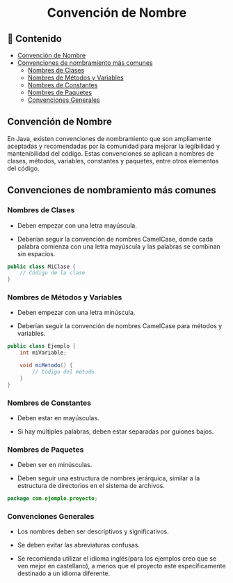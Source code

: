 <h1 align="center">Convención de Nombre</h1>

<h2>📑 Contenido</h2>

- [Convención de Nombre](#convención-de-nombre)
- [Convenciones de nombramiento más comunes](#convenciones-de-nombramiento-más-comunes)
  - [Nombres de Clases](#nombres-de-clases)
  - [Nombres de Métodos y Variables](#nombres-de-métodos-y-variables)
  - [Nombres de Constantes](#nombres-de-constantes)
  - [Nombres de Paquetes](#nombres-de-paquetes)
  - [Convenciones Generales](#convenciones-generales)

## Convención de Nombre

En Java, existen convenciones de nombramiento que son ampliamente aceptadas y recomendadas por la comunidad para mejorar la legibilidad y mantenibilidad del código. Estas convenciones se aplican a nombres de clases, métodos, variables, constantes y paquetes, entre otros elementos del código.

## Convenciones de nombramiento más comunes

### Nombres de Clases

- Deben empezar con una letra mayúscula.

- Deberían seguir la convención de nombres CamelCase, donde cada palabra comienza con una letra mayúscula y las palabras se combinan sin espacios.

```java
public class MiClase {
    // Código de la clase
}
```

### Nombres de Métodos y Variables

- Deben empezar con una letra minúscula.

- Deberían seguir la convención de nombres CamelCase para métodos y variables.

```java
public class Ejemplo {
    int miVariable;

    void miMetodo() {
        // Código del método
    }
}
```

### Nombres de Constantes

- Deben estar en mayúsculas.

- Si hay múltiples palabras, deben estar separadas por guiones bajos.

### Nombres de Paquetes

- Deben ser en minúsculas.

- Deben seguir una estructura de nombres jerárquica, similar a la estructura de directorios en el sistema de archivos.

```java
package com.ejemplo.proyecto;
```

### Convenciones Generales

- Los nombres deben ser descriptivos y significativos.

- Se deben evitar las abreviaturas confusas.

- Se recomienda utilizar el idioma inglés(para los ejemplos creo que se ven mejor en castellano), a menos que el proyecto esté específicamente destinado a un idioma diferente.
